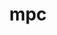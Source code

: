 ---
title: "mpc"
layout: cache
categories: [package, develop-2025-03-23]
meta: {"compilers": ["gcc@=10.5.0", "gcc@=11.4.0", "gcc@=13.3.0", "oneapi@=2024.2.1"], "num_specs": 5, "num_specs_by_stack": {"developer-tools-aarch64-linux-gnu": 1, "developer-tools-x86_64_v3-linux-gnu": 1, "e4s": 1, "e4s-oneapi": 1, "root": 5, "tutorial": 1}, "oss": ["centos7", "rhel8", "ubuntu22.04"], "platforms": ["linux"], "stacks": ["developer-tools-aarch64-linux-gnu", "developer-tools-x86_64_v3-linux-gnu", "e4s", "e4s-oneapi", "root", "tutorial"], "targets": ["aarch64", "x86_64_v3"], "versions": ["1.3.1"]}
spec_details: [{"compiler": "gcc@=11.4.0", "hash": "li6x4dmd35h562gqmhkawkzhbit6scky", "os": "ubuntu22.04", "platform": "linux", "size": "-", "stacks": ["e4s", "root"], "target": "x86_64_v3", "variants": ["build_system=autotools", "libs=shared,static"], "versions": ["1.3.1"]}, {"compiler": "oneapi@=2024.2.1", "hash": "npo6ffth5sqftple2a42s4m7a7fphafh", "os": "ubuntu22.04", "platform": "linux", "size": "-", "stacks": ["e4s-oneapi", "root"], "target": "x86_64_v3", "variants": ["build_system=autotools", "libs=shared,static"], "versions": ["1.3.1"]}, {"compiler": "gcc@=10.5.0", "hash": "opj6jqgg6ai37zhosewwgb4kul6xwd57", "os": "centos7", "platform": "linux", "size": "-", "stacks": ["developer-tools-x86_64_v3-linux-gnu", "root"], "target": "x86_64_v3", "variants": ["build_system=autotools", "libs=shared,static"], "versions": ["1.3.1"]}, {"compiler": "gcc@=13.3.0", "hash": "rtk6eblcgqb4vlwzekh75gh5gk4rflq3", "os": "rhel8", "platform": "linux", "size": "-", "stacks": ["developer-tools-aarch64-linux-gnu", "root"], "target": "aarch64", "variants": ["build_system=autotools", "libs=shared,static"], "versions": ["1.3.1"]}, {"compiler": "gcc@=11.4.0", "hash": "syce2thsxg5aeavmyrtfix5ct7ryw54x", "os": "ubuntu22.04", "platform": "linux", "size": "-", "stacks": ["root", "tutorial"], "target": "x86_64_v3", "variants": ["build_system=autotools", "libs=shared,static"], "versions": ["1.3.1"]}]
---